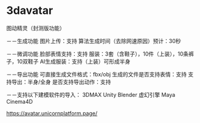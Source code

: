 # 3davatar

图动精灵（封测版功能）

－－生成功能
图片上传：支持
算法生成时间（去除网速原因）预计：30秒

－－微调功能
脸部表情支持：支持
服装：3套（含鞋子），10件（上装），10条裤子，10双鞋子
AI生成服装：支持（上装）可形成半身

－－导出功能
可直接生成文件格式：fbx/obj
生成的文件是否支持表情：支持
支持导出：半身/全身
是否支持导出动作：支持

－－支持以下建模软件的导入：
3DMAX
Unity
Blender
虚幻引擎
Maya
Cinema4D

https://avatar.unicornplatform.page/

